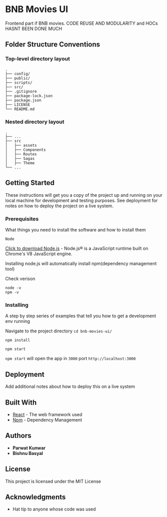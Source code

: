 # BNB Movies UI

Frontend part if BNB movies. CODE REUSE AND MODULARITY and HOCs HASNT BEEN DONE MUCH

## Folder Structure Conventions

### Top-level directory layout

    .
    ├── config/
    ├── public/
    ├── scripts/
    ├── src/
    ├── .gitignore
    ├── package-lock.json
    ├── package.json
    ├── LICENSE
    └── README.md

### Nested directory layout

    .
    ├── ...
    ├── src
    │   ├── assets
    │   ├── Components
    │   ├── Routes
    │   ├── Sagas
    │   ├── Theme
    └── ...

## Getting Started

These instructions will get you a copy of the project up and running on your local machine for development and testing purposes. See deployment for notes on how to deploy the project on a live system.

### Prerequisites

What things you need to install the software and how to install them

```
Node
```

[Click to download Node.js](https://nodejs.org/en/) - Node.js® is a JavaScript runtime built on Chrome's V8 JavaScript engine.

Installing node.js will automatically install npm(dependency management tool)

Check verison

```
node -v
npm -v
```

### Installing

A step by step series of examples that tell you how to get a development env running

Navigate to the project directory `cd bnb-movies-ui/`

```
npm install

npm start
```

`npm start` will open the app in `3000` port `http://localhost:3000`

## Deployment

Add additional notes about how to deploy this on a live system

## Built With

- [React](https://reactjs.org/) - The web framework used
- [Npm](https://www.npmjs.com/) - Dependency Management

## Authors

- **Parwat Kunwar**
- **Bishnu Basyal**

## License

This project is licensed under the MIT License

## Acknowledgments

- Hat tip to anyone whose code was used
